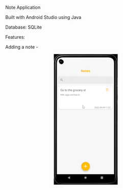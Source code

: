 Note Application

Built with Android Studio using Java

Database: SQLite


Features:

Adding a note -
<p align="center">
  <img src="images_and_gifs/AddNote.gif" width="200"></img>
</p>
